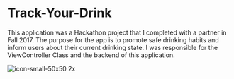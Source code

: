 # Track-Your-Drink

This application was a Hackathon project that I completed with a partner in Fall 2017. The purpose for the app is to promote safe drinking habits and inform users about their current drinking state. I was responsible for the ViewController Class and the backend of this application. 

![icon-small-50x50 2x](https://user-images.githubusercontent.com/25784758/33618312-0568905c-d997-11e7-8aff-9cfe7df9dafa.png)
